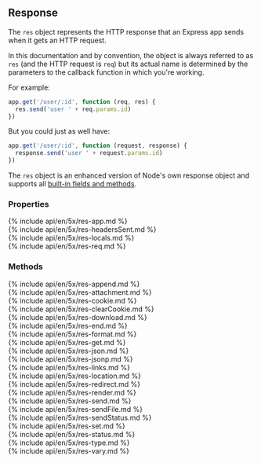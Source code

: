 <h2 id="res">Response</h2>

The `res` object represents the HTTP response that an Express app sends when it gets an HTTP request.

In this documentation and by convention,
the object is always referred to as `res` (and the HTTP request is `req`) but its actual name is determined
by the parameters to the callback function in which you're working.

For example:

```js
app.get('/user/:id', function (req, res) {
  res.send('user ' + req.params.id)
})
```

But you could just as well have:

```js
app.get('/user/:id', function (request, response) {
  response.send('user ' + request.params.id)
})
```

The `res` object is an enhanced version of Node's own response object
and supports all [built-in fields and methods](https://nodejs.org/api/http.html#http_class_http_serverresponse).

<h3 id='res.properties'>Properties</h3>

<section markdown="1">
  {% include api/en/5x/res-app.md %}
</section>

<section markdown="1">
  {% include api/en/5x/res-headersSent.md %}
</section>

<section markdown="1">
  {% include api/en/5x/res-locals.md %}
</section>

<section markdown="1">
  {% include api/en/5x/res-req.md %}
</section>

<h3 id='res.methods'>Methods</h3>

<section markdown="1">
  {% include api/en/5x/res-append.md %}
</section>

<section markdown="1">
  {% include api/en/5x/res-attachment.md %}
</section>

<section markdown="1">
  {% include api/en/5x/res-cookie.md %}
</section>

<section markdown="1">
  {% include api/en/5x/res-clearCookie.md %}
</section>

<section markdown="1">
  {% include api/en/5x/res-download.md %}
</section>

<section markdown="1">
  {% include api/en/5x/res-end.md %}
</section>

<section markdown="1">
  {% include api/en/5x/res-format.md %}
</section>

<section markdown="1">
  {% include api/en/5x/res-get.md %}
</section>

<section markdown="1">
  {% include api/en/5x/res-json.md %}
</section>

<section markdown="1">
  {% include api/en/5x/res-jsonp.md %}
</section>

<section markdown="1">
  {% include api/en/5x/res-links.md %}
</section>

<section markdown="1">
  {% include api/en/5x/res-location.md %}
</section>

<section markdown="1">
  {% include api/en/5x/res-redirect.md %}
</section>

<section markdown="1">
  {% include api/en/5x/res-render.md %}
</section>

<section markdown="1">
  {% include api/en/5x/res-send.md %}
</section>

<section markdown="1">
  {% include api/en/5x/res-sendFile.md %}
</section>

<section markdown="1">
  {% include api/en/5x/res-sendStatus.md %}
</section>

<section markdown="1">
  {% include api/en/5x/res-set.md %}
</section>

<section markdown="1">
  {% include api/en/5x/res-status.md %}
</section>

<section markdown="1">
  {% include api/en/5x/res-type.md %}
</section>

<section markdown="1">
  {% include api/en/5x/res-vary.md %}
</section>
